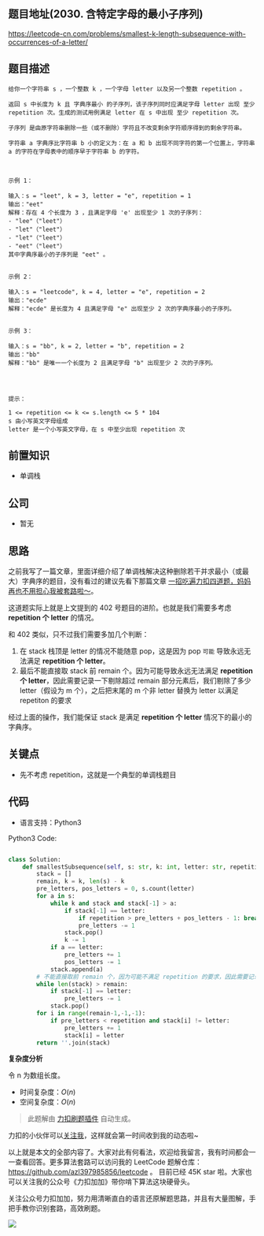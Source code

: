 ## 题目地址(2030. 含特定字母的最小子序列)

https://leetcode-cn.com/problems/smallest-k-length-subsequence-with-occurrences-of-a-letter/

## 题目描述

```
给你一个字符串 s ，一个整数 k ，一个字母 letter 以及另一个整数 repetition 。

返回 s 中长度为 k 且 字典序最小 的子序列，该子序列同时应满足字母 letter 出现 至少 repetition 次。生成的测试用例满足 letter 在 s 中出现 至少 repetition 次。

子序列 是由原字符串删除一些（或不删除）字符且不改变剩余字符顺序得到的剩余字符串。

字符串 a 字典序比字符串 b 小的定义为：在 a 和 b 出现不同字符的第一个位置上，字符串 a 的字符在字母表中的顺序早于字符串 b 的字符。

 

示例 1：

输入：s = "leet", k = 3, letter = "e", repetition = 1
输出："eet"
解释：存在 4 个长度为 3 ，且满足字母 'e' 出现至少 1 次的子序列：
- "lee"（"leet"）
- "let"（"leet"）
- "let"（"leet"）
- "eet"（"leet"）
其中字典序最小的子序列是 "eet" 。


示例 2：

输入：s = "leetcode", k = 4, letter = "e", repetition = 2
输出："ecde"
解释："ecde" 是长度为 4 且满足字母 "e" 出现至少 2 次的字典序最小的子序列。


示例 3：

输入：s = "bb", k = 2, letter = "b", repetition = 2
输出："bb"
解释："bb" 是唯一一个长度为 2 且满足字母 "b" 出现至少 2 次的子序列。


 

提示：

1 <= repetition <= k <= s.length <= 5 * 104
s 由小写英文字母组成
letter 是一个小写英文字母，在 s 中至少出现 repetition 次
```

## 前置知识

- 单调栈

## 公司

- 暂无

## 思路

之前我写了一篇文章，里面详细介绍了单调栈解决这种删除若干并求最小（或最大）字典序的题目，没有看过的建议先看下那篇文章 [一招吃遍力扣四道题，妈妈再也不用担心我被套路啦～](https://lucifer.ren/blog/2021/02/20/%E5%88%A0%E9%99%A4%E9%97%AE%E9%A2%98/)。

这道题实际上就是上文提到的 402 号题目的进阶。也就是我们需要多考虑 **repetition 个 letter** 的情况。

和 402 类似，只不过我们需要多加几个判断：

1. 在 stack 栈顶是 letter 的情况不能随意 pop，这是因为 pop `可能` 导致永远无法满足 **repetition 个 letter**。
2. 最后不能直接取 stack 前 remain 个。因为可能导致永远无法满足 **repetition 个 letter**，因此需要记录一下剔除超过 remain 部分元素后，我们剔除了多少 letter（假设为 m 个），之后把末尾的 m 个非 letter 替换为 letter 以满足 repetiton 的要求

经过上面的操作，我们能保证 stack 是满足 **repetition 个 letter** 情况下的最小的字典序。

## 关键点

- 先不考虑 repetition，这就是一个典型的单调栈题目

## 代码

- 语言支持：Python3

Python3 Code:

```python

class Solution:
    def smallestSubsequence(self, s: str, k: int, letter: str, repetition: int) -> str:
        stack = []
        remain, k = k, len(s) - k
        pre_letters, pos_letters = 0, s.count(letter)
        for a in s:
            while k and stack and stack[-1] > a:
                if stack[-1] == letter:
                    if repetition > pre_letters + pos_letters - 1: break # 重要
                    pre_letters -= 1
                stack.pop()
                k -= 1
            if a == letter:
                pre_letters += 1
                pos_letters -= 1
            stack.append(a)
        # 不能直接取前 remain 个，因为可能不满足 repetition 的要求，因此需要记录一下剔除超过 remain 部分元素后，我们剔除了多少 letter（假设为 m 个），之后把末尾的 m 个非 letter 替换为 letter 以满足  repetiton 的要求
        while len(stack) > remain:
            if stack[-1] == letter:
                pre_letters -= 1
            stack.pop()
        for i in range(remain-1,-1,-1):
            if pre_letters < repetition and stack[i] != letter:
                pre_letters += 1
                stack[i] = letter
        return ''.join(stack)


```

**复杂度分析**

令 n 为数组长度。

- 时间复杂度：$O(n)$
- 空间复杂度：$O(n)$

> 此题解由 [力扣刷题插件](https://leetcode-pp.github.io/leetcode-cheat/?tab=solution-template) 自动生成。

力扣的小伙伴可以[关注我](https://leetcode-cn.com/u/fe-lucifer/)，这样就会第一时间收到我的动态啦~

以上就是本文的全部内容了。大家对此有何看法，欢迎给我留言，我有时间都会一一查看回答。更多算法套路可以访问我的 LeetCode 题解仓库：https://github.com/azl397985856/leetcode 。 目前已经 45K star 啦。大家也可以关注我的公众号《力扣加加》带你啃下算法这块硬骨头。

关注公众号力扣加加，努力用清晰直白的语言还原解题思路，并且有大量图解，手把手教你识别套路，高效刷题。

![](https://tva1.sinaimg.cn/large/007S8ZIlly1gfcuzagjalj30p00dwabs.jpg)
